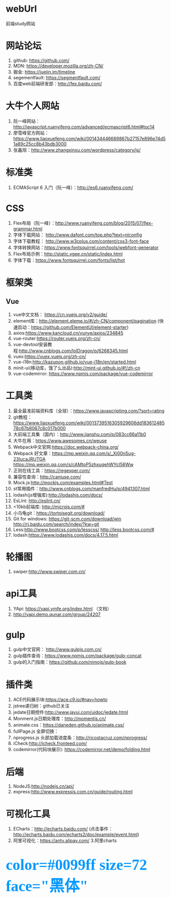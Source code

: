 # webUrl
前端study网站
# 网站论坛
1. github: https://github.com/
2. MDN: https://developer.mozilla.org/zh-CN/
3. 掘金: https://juejin.im/timeline
4. segementfault: https://segmentfault.com/
5. 百度web前端研发部：http://fex.baidu.com/
# 大牛个人网站
1. 阮一峰网站：http://javascript.ruanyifeng.com/advanced/ecmascript6.html#toc14
2. 廖雪峰官方网站：https://www.liaoxuefeng.com/wiki/001434446689867b27157e896e74d51a89c25cc8b43bdb3000
3. 张鑫旭：http://www.zhangxinxu.com/wordpress/category/js/
# 标准类
1. ECMAScript 6 入门（阮一峰）：http://es6.ruanyifeng.com/
# CSS
1. Flex布局（阮一峰）：http://www.ruanyifeng.com/blog/2015/07/flex-grammar.html
2. 字体下载网站： http://www.dafont.com/top.php?text=nlconfig
3. 字体下载教程： http://www.w3cplus.com/content/css3-font-face
4. 字体转换网站：https://www.fontsquirrel.com/tools/webfont-generator
5. Flex布局示例：http://static.vgee.cn/static/index.html
6. 字体下载：https://www.fontsquirrel.com/fonts/list/hot
# 框架类
## Vue
1. vue中文文档： https://cn.vuejs.org/v2/guide/
2. element库：http://element.eleme.io/#/zh-CN/component/pagination (快速启动：https://github.com/ElementUI/element-starter)
3. axios:https://www.kancloud.cn/yunye/axios/234845
4. vue-router:https://router.vuejs.org/zh-cn/
5. vue-devtool安装教程:http://www.cnblogs.com/lolDragon/p/6268345.html
6. vuex:https://vuex.vuejs.org/zh-cn/
7. vue-i18n:http://kazupon.github.io/vue-i18n/en/started.html
8. minit-ui(移动库，饿了么出品):http://mint-ui.github.io/#!/zh-cn
9. vue-codemirror: https://www.npmjs.com/package/vue-codemirror
# 工具类
1. 最全最准前端资料库（全球）：https://www.javascripting.com/?sort=rating
2. git教程： https://www.liaoxuefeng.com/wiki/0013739516305929606dd18361248578c67b8067c8c017b000
3. 大前端工具集（国内）：http://www.jianshu.com/p/083cc66a11b0
4. 大牛在用：https://www.awesomes.cn/weuse
5. Webpack中文官网:https://doc.webpack-china.org/
6. Webpack 好文章：https://mp.weixin.qq.com/s/_Xj00nSug-23IucaJRUTGA https://mp.weixin.qq.com/s/cAMtoP5zhxuqehWYcI56Ww
7. 正则在线工具：https://regexper.com/
8. 兼容性查询：http://caniuse.com/
9. Mock.js:http://mockjs.com/examples.html#Text
10. st常用插件：http://www.cnblogs.com/manfredHu/p/4941307.html
11. lodash(js增强库):http://lodashjs.com/docs/
12. EsLint: http://eslint.cn/
13. <10kb前端库: http://microjs.com/#
14. 小乌龟git：https://tortoisegit.org/download/
15. Git for windows: https://git-scm.com/download/win http://rj.baidu.com/search/index/?kw=git
16. Less:http://www.bootcss.com/p/lesscss/ http://less.bootcss.com/#
17. lodash:https://www.lodashjs.com/docs/4.17.5.html
# 轮播图
1. swiper:http://www.swiper.com.cn/
# api工具
1. YApi: https://yapi.ymfe.org/index.html （文档）
2. http://yapi.demo.qunar.com/group/24207
# gulp
1. gulp中文官网： http://www.gulpjs.com.cn/
2. gulp插件查询：https://www.npmjs.com/package/gulp-concat
3. gulp的入门指南：https://github.com/nimojs/gulp-book

# 插件类
1. ACE代码展示块:https://ace.c9.io/#nav=howto
2. jstree递归树：github已关注
3. jedate日期控件:http://www.jayui.com/uidoc/jedate.html
4. Monment.js日期处理库：http://momentjs.cn/
5. animate.css：https://daneden.github.io/animate.css/
6. fullPage.js 全屏切换：
7. nprogress.js 头部加载进度条：http://ricostacruz.com/nprogress/
8. iCheck:http://icheck.fronteed.com/
9. codemirror(代码块展示): https://codemirror.net/demo/folding.html
# 后端
1. NodeJS:http://nodejs.cn/api/
2. express:http://www.expressjs.com.cn/guide/routing.html
# 可视化工具
1. ECharts：http://echarts.baidu.com/   (点击事件：http://echarts.baidu.com/echarts2/doc/example/event.html)
2. 阿里可视化：https://antv.alipay.com/
3.阿里charts
# <font color=#0099ff size=7 face="黑体">color=#0099ff size=72 face="黑体"</font>
